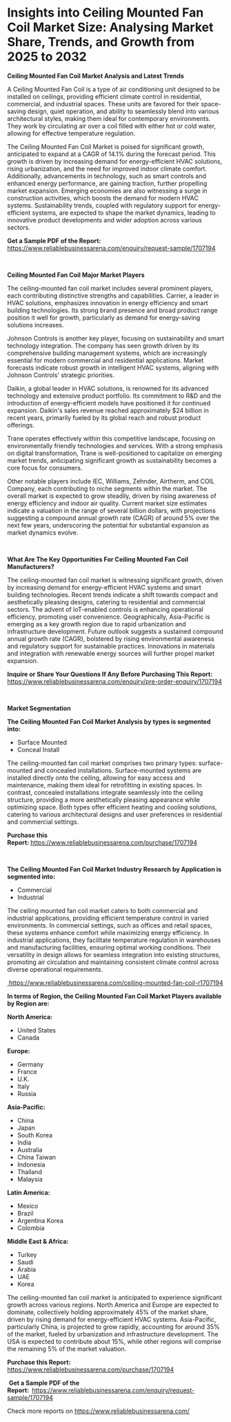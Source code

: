<p><h1>Insights into Ceiling Mounted Fan Coil Market Size: Analysing Market Share, Trends, and Growth from 2025 to 2032</h1></p><p><strong>Ceiling Mounted Fan Coil Market Analysis and Latest Trends</strong></p>
<p><p>A Ceiling Mounted Fan Coil is a type of air conditioning unit designed to be installed on ceilings, providing efficient climate control in residential, commercial, and industrial spaces. These units are favored for their space-saving design, quiet operation, and ability to seamlessly blend into various architectural styles, making them ideal for contemporary environments. They work by circulating air over a coil filled with either hot or cold water, allowing for effective temperature regulation.</p><p>The Ceiling Mounted Fan Coil Market is poised for significant growth, anticipated to expand at a CAGR of 14.1% during the forecast period. This growth is driven by increasing demand for energy-efficient HVAC solutions, rising urbanization, and the need for improved indoor climate comfort. Additionally, advancements in technology, such as smart controls and enhanced energy performance, are gaining traction, further propelling market expansion. Emerging economies are also witnessing a surge in construction activities, which boosts the demand for modern HVAC systems. Sustainability trends, coupled with regulatory support for energy-efficient systems, are expected to shape the market dynamics, leading to innovative product developments and wider adoption across various sectors.</p></p>
<p><strong>Get a Sample PDF of the Report:&nbsp;</strong> <a href="https://www.reliablebusinessarena.com/enquiry/request-sample/1707194?utm_campaign=2120&utm_medium=2&utm_source=Github&utm_content=ia&utm_term=16022025&utm_id=ceiling-mounted-fan-coil">https://www.reliablebusinessarena.com/enquiry/request-sample/1707194</a></p>
<p>&nbsp;</p>
<p><strong>Ceiling Mounted Fan Coil Major Market Players</strong></p>
<p><p>The ceiling-mounted fan coil market includes several prominent players, each contributing distinctive strengths and capabilities. Carrier, a leader in HVAC solutions, emphasizes innovation in energy efficiency and smart building technologies. Its strong brand presence and broad product range position it well for growth, particularly as demand for energy-saving solutions increases.</p><p>Johnson Controls is another key player, focusing on sustainability and smart technology integration. The company has seen growth driven by its comprehensive building management systems, which are increasingly essential for modern commercial and residential applications. Market forecasts indicate robust growth in intelligent HVAC systems, aligning with Johnson Controls' strategic priorities.</p><p>Daikin, a global leader in HVAC solutions, is renowned for its advanced technology and extensive product portfolio. Its commitment to R&D and the introduction of energy-efficient models have positioned it for continued expansion. Daikin's sales revenue reached approximately $24 billion in recent years, primarily fueled by its global reach and robust product offerings.</p><p>Trane operates effectively within this competitive landscape, focusing on environmentally friendly technologies and services. With a strong emphasis on digital transformation, Trane is well-positioned to capitalize on emerging market trends, anticipating significant growth as sustainability becomes a core focus for consumers.</p><p>Other notable players include IEC, Williams, Zehnder, Airtherm, and COIL Company, each contributing to niche segments within the market. The overall market is expected to grow steadily, driven by rising awareness of energy efficiency and indoor air quality. Current market size estimates indicate a valuation in the range of several billion dollars, with projections suggesting a compound annual growth rate (CAGR) of around 5% over the next few years, underscoring the potential for substantial expansion as market dynamics evolve.</p></p>
<p>&nbsp;</p>
<p><strong>What Are The Key Opportunities For Ceiling Mounted Fan Coil Manufacturers?</strong></p>
<p><p>The ceiling-mounted fan coil market is witnessing significant growth, driven by increasing demand for energy-efficient HVAC systems and smart building technologies. Recent trends indicate a shift towards compact and aesthetically pleasing designs, catering to residential and commercial sectors. The advent of IoT-enabled controls is enhancing operational efficiency, promoting user convenience. Geographically, Asia-Pacific is emerging as a key growth region due to rapid urbanization and infrastructure development. Future outlook suggests a sustained compound annual growth rate (CAGR), bolstered by rising environmental awareness and regulatory support for sustainable practices. Innovations in materials and integration with renewable energy sources will further propel market expansion.</p></p>
<p><strong>Inquire or Share Your Questions If Any Before Purchasing This Report:</strong> <a href="https://www.reliablebusinessarena.com/enquiry/pre-order-enquiry/1707194?utm_campaign=2120&utm_medium=2&utm_source=Github&utm_content=ia&utm_term=16022025&utm_id=ceiling-mounted-fan-coil">https://www.reliablebusinessarena.com/enquiry/pre-order-enquiry/1707194</a></p>
<p>&nbsp;</p>
<p><strong>Market Segmentation</strong></p>
<p><strong>The Ceiling Mounted Fan Coil Market Analysis by types is segmented into:</strong></p>
<p><ul><li>Surface Mounted</li><li>Conceal Install</li></ul></p>
<p><p>The ceiling-mounted fan coil market comprises two primary types: surface-mounted and concealed installations. Surface-mounted systems are installed directly onto the ceiling, allowing for easy access and maintenance, making them ideal for retrofitting in existing spaces. In contrast, concealed installations integrate seamlessly into the ceiling structure, providing a more aesthetically pleasing appearance while optimizing space. Both types offer efficient heating and cooling solutions, catering to various architectural designs and user preferences in residential and commercial settings.</p></p>
<p><strong>Purchase this Report:&nbsp;</strong><a href="https://www.reliablebusinessarena.com/purchase/1707194?utm_campaign=2120&utm_medium=2&utm_source=Github&utm_content=ia&utm_term=16022025&utm_id=ceiling-mounted-fan-coil">https://www.reliablebusinessarena.com/purchase/1707194</a></p>
<p>&nbsp;</p>
<p><strong>The Ceiling Mounted Fan Coil Market Industry Research by Application is segmented into:</strong></p>
<p><ul><li>Commercial</li><li>Industrial</li></ul></p>
<p><p>The ceiling mounted fan coil market caters to both commercial and industrial applications, providing efficient temperature control in varied environments. In commercial settings, such as offices and retail spaces, these systems enhance comfort while maximizing energy efficiency. In industrial applications, they facilitate temperature regulation in warehouses and manufacturing facilities, ensuring optimal working conditions. Their versatility in design allows for seamless integration into existing structures, promoting air circulation and maintaining consistent climate control across diverse operational requirements.</p></p>
<p><a href="https://www.reliablebusinessarena.com/ceiling-mounted-fan-coil-r1707194?utm_campaign=2120&utm_medium=2&utm_source=Github&utm_content=ia&utm_term=16022025&utm_id=ceiling-mounted-fan-coil">&nbsp;https://www.reliablebusinessarena.com/ceiling-mounted-fan-coil-r1707194</a></p>
<p><strong>In terms of Region, the Ceiling Mounted Fan Coil Market Players available by Region are:</strong></p>
<p>
    <p> <strong> North America: </strong>
        <ul>
            <li>United States</li>
            <li>Canada</li>
        </ul>
        </p> 
    <p> <strong> Europe: </strong>
        <ul>
            <li>Germany</li>
            <li>France</li>
            <li>U.K.</li>
            <li>Italy</li>
            <li>Russia</li>
        </ul>
        </p> 
    <p> <strong> Asia-Pacific: </strong>
        <ul>
            <li>China</li>
            <li>Japan</li>
            <li>South Korea</li>
            <li>India</li>
            <li>Australia</li>
            <li>China Taiwan</li>
            <li>Indonesia</li>
            <li>Thailand</li>
            <li>Malaysia</li>
        </ul>
        </p> 
    <p> <strong> Latin America: </strong>
        <ul>
            <li>Mexico</li>
            <li>Brazil</li>
            <li>Argentina Korea</li>
            <li>Colombia</li>
        </ul>
        </p> 
    <p> <strong> Middle East & Africa: </strong>
        <ul>
            <li>Turkey</li>
            <li>Saudi</li>
            <li>Arabia</li>
            <li>UAE</li>
            <li>Korea</li>
        </ul>
    </p>
    </p>
<p><p>The ceiling-mounted fan coil market is anticipated to experience significant growth across various regions. North America and Europe are expected to dominate, collectively holding approximately 45% of the market share, driven by rising demand for energy-efficient HVAC systems. Asia-Pacific, particularly China, is projected to grow rapidly, accounting for around 35% of the market, fueled by urbanization and infrastructure development. The USA is expected to contribute about 15%, while other regions will comprise the remaining 5% of the market valuation.</p></p>
<p><strong>Purchase this Report: </strong><a href="https://www.reliablebusinessarena.com/purchase/1707194?utm_campaign=2120&utm_medium=2&utm_source=Github&utm_content=ia&utm_term=16022025&utm_id=ceiling-mounted-fan-coil">https://www.reliablebusinessarena.com/purchase/1707194</a></p>
<p>&nbsp;<strong>Get a Sample PDF of the Report:&nbsp;&nbsp;</strong><a href="https://www.reliablebusinessarena.com/enquiry/request-sample/1707194?utm_campaign=2120&utm_medium=2&utm_source=Github&utm_content=ia&utm_term=16022025&utm_id=ceiling-mounted-fan-coil">https://www.reliablebusinessarena.com/enquiry/request-sample/1707194</a></p>
<p><strong></strong></p>
<p>Check more reports on <a href="https://www.reliablebusinessarena.com/?utm_campaign=2120&utm_medium=2&utm_source=Github&utm_content=ia&utm_term=16022025&utm_id=ceiling-mounted-fan-coil">https://www.reliablebusinessarena.com/</a></p>